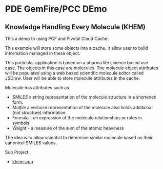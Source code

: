 # PDE GemFire/PCC DEmo
## Knowledge Handling Every Molecule (KHEM)

This a demo to using PCF and Pivotal Cloud Cache.

This example will store some objects into a cache. It allow user
to build information managed in these object.


This particular application is based on a pharma life science based use case.
The objects in this case are molecules. The molecule object attributes will
be populated using a web based scientific molecule editor called JSDraw.
User will be able to store molecule attributes in the cache.

Molecule has attributes such as

- *SMILES* a string representation of the molecule structure in a shortened form.
- *Molfile* a verbose representation of the molecule also holds additional (not structure) information.
- Formula - an expression of the molecule relationships or rules in symbols
- Weight - a measure of the sum of the atomic heaviness




The idea is to allow scientist to determine similar molecule based
on their canonical SMILES values.


Sub Project

- [khem-app](https://github.com/ggreen/khem/tree/master/khem-app)
